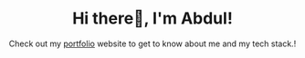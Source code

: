 <h1 align="center">Hi there👋, I'm Abdul!</h1>


<p align="center">Check out my <a href="https://moeidsnapchat.netlify.app/">portfolio</a> website to get to know about me and my tech stack.!</p>

<!--
**moeidejaz/moeidejaz** is a ✨ _special_ ✨ repository because its `README.md` (this file) appears on your GitHub profile.

Here are some ideas to get you started:

- 🔭 I’m currently working on ...
- 🌱 I’m currently learning ...
- 👯 I’m looking to collaborate on ...
- 🤔 I’m looking for help with ...
- 💬 Ask me about ...
- 📫 How to reach me: ...
- 😄 Pronouns: ...
- ⚡ Fun fact: ...
-->
